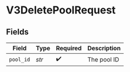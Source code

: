 # V3DeletePoolRequest


## Fields

| Field              | Type               | Required           | Description        |
| ------------------ | ------------------ | ------------------ | ------------------ |
| `pool_id`          | *str*              | :heavy_check_mark: | The pool ID        |